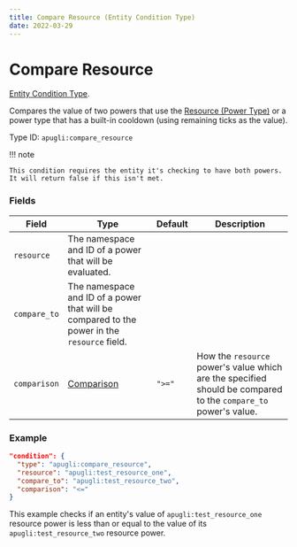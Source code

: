 ```yaml
---
title: Compare Resource (Entity Condition Type)
date: 2022-03-29
---
```


# Compare Resource

[Entity Condition Type](../entity_condition_types.md).

Compares the value of two powers that use the [Resource (Power Type)](https://origins.readthedocs.io/en/latest/types/power_types/resource/) or a power type that has a built-in cooldown (using remaining ticks as the value).

Type ID: `apugli:compare_resource`

!!! note

    This condition requires the entity it's checking to have both powers. It will return false if this isn't met.

### Fields

Field  | Type | Default | Description
-------|------|---------|-------------
`resource` | The namespace and ID of a power that will be evaluated.
`compare_to` | The namespace and ID of a power that will be compared to the power in the `resource` field.
`comparison` | [Comparison](https://origins.readthedocs.io/en/latest/types/data_types/comparison/)	| `">="` | How the `resource` power's value which are the specified should be compared to the `compare_to` power's value.

### Example
```json
"condition": {
  "type": "apugli:compare_resource",
  "resource": "apugli:test_resource_one",
  "compare_to": "apugli:test_resource_two",
  "comparison": "<="
}
```
This example checks if an entity's value of `apugli:test_resource_one` resource power is less than or equal to the value of its `apugli:test_resource_two` resource power.
